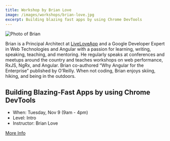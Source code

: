 ```yaml
---
title: Workshop by Brian Love
image: /images/workshops/brian-love.jpg 
excerpt: Building blazing fast apps by using Chrome DevTools
---
```

<div class="person"><div class="person-photo"><img src="/images/workshops/brian-love.jpg" alt="Photo of Brian"/></div></div>

Brian is a Principal Architect at [LiveLoveApp](https://liveloveapp.com/) and a Google Developer Expert in Web Technologies and Angular with a passion for learning, writing, speaking, teaching, and mentoring. He regularly speaks at conferences and meetups around the country and teaches workshops on web performance, RxJS, NgRx, and Angular. Brian co-authored “Why Angular for the Enterprise” published by O’Reilly. When not coding, Brian enjoys skiing, hiking, and being in the outdoors.

## Building Blazing-Fast Apps by using Chrome DevTools

* When: Tuesday, Nov 9 (9am - 4pm)
* Level: Intro
* Instructor: Brian Love

<span class="cta secondary"><a href="/workshops/js-perf">More Info</a></span>